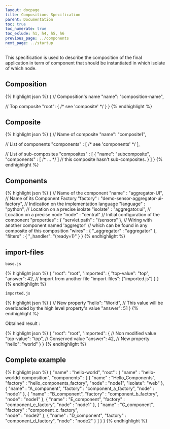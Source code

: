 ```yaml
---
layout: docpage
title: Compositions Specification
parent: Documentation
toc: true
toc_numerate: true
toc_exlude: h1, h4, h5, h6
previous_page: ../components
next_page: ../startup
---
```


This specification is used to describe the composition of the final application in term of component that should be instantiated in which isolate of which node.

## Composition

{% highlight json %}
{
  // Composition's name
  "name": "composition-name",
 
  // Top composite
  "root": { /* see 'composite' */ }
}
{% endhighlight %}

## Composite

{% highlight json %}
{
  // Name of composite
  "name": "composite1",
 
  // List of components
  "components" : [ /* see 'components' */ ],
 
  // List of sub-composites
  "composites" : [
     {
       "name": "subcomposite",
       "components" : [ /* ... */ ]
       // this composite hasn't sub-composites.
     }
  ]
}
{% endhighlight %}

## Components

{% highlight json %}
{
  // Name of the component
  "name" : "aggregator-UI",
  // Name of its Component Factory
  "factory" : "demo-sensor-aggregator-ui-factory",
  // Indication on the implementation language
  "language" : "python",
  // Location on a precise isolate
  "isolate" : "aggregator.ui",
  // Location on a precise node
  "node" : "central"
  // Initial configuration of the component
  "properties" : {
    "servlet.path" : "/sensors"
  },
  // Wiring with another component named 'aggregtor' 
  // which can be found in any composite of this composition
  "wires" : {
    "_aggregator" : "aggregator"
  },
  "filters" : {
    "_handler": "(ready=1)"
  }
}
{% endhighlight %}


## import-files

`base.js`

{% highlight json %}
{
  "root": "root",
  "imported": {
    "top-value": "top",
    "answer": 42,
    // Import from another file
    "import-files": ["imported.js"]
  }
}
{% endhighlight %}

`imported.js`

{% highlight json %}
{
  // New property
  "hello": "World",
  // This value will be overloaded by the high level property's value
  "answer": 51
}
{% endhighlight %}

Obtained result : 

{% highlight json %}
{
  "root": "root",
  "imported": {
    // Non modified value
    "top-value": "top",
    // Conserved value
    "answer": 42,
    // New property
    "hello": "world"
  }
}
{% endhighlight %}


## Complete example

{% highlight json %}
{
  "name" : "hello-world",
  "root" : {
    "name" : "hello-worldd-composition",
    "components" : [ 
      {
        "name" : "Hello_Components",
        "factory" : "hello_components_factory",
        "node" : "node1",
        "isolate": "web"
      }, {
        "name" : "A_component",
        "factory" : "component_a_factory",
        "node" : "node1"
      }, {
        "name" : "B_component",
        "factory" : "component_b_factory",
        "node" : "node1"
      }, {
        "name" : "E_component",
        "factory" : "component_e_factory",
        "node" : "node1"
      }, {
        "name" : "C_component",
        "factory" : "component_c_factory",        
        "node" : "node2"
      }, {
        "name" : "D_component",
        "factory" : "component_d_factory",
        "node" : "node2"
      }
    ]
  }
}
{% endhighlight %}